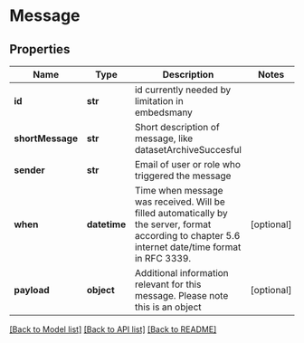 # Message

## Properties
Name | Type | Description | Notes
------------ | ------------- | ------------- | -------------
**id** | **str** | id currently needed by limitation in embedsmany | 
**shortMessage** | **str** | Short description of message, like datasetArchiveSuccesful | 
**sender** | **str** | Email of user or role who triggered the message | 
**when** | **datetime** | Time when message was received. Will be filled automatically by the server, format according to chapter 5.6 internet date/time format in RFC 3339. | [optional] 
**payload** | **object** | Additional information relevant for this message. Please note this is an object | [optional] 

[[Back to Model list]](../README.md#documentation-for-models) [[Back to API list]](../README.md#documentation-for-api-endpoints) [[Back to README]](../README.md)


